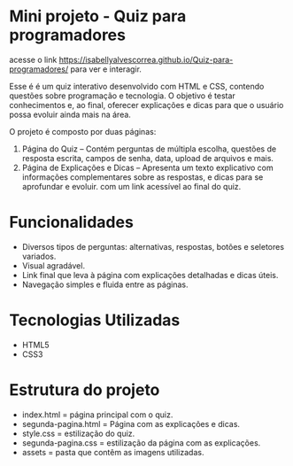 # Mini projeto - Quiz para programadores
acesse o link https://isabellyalvescorrea.github.io/Quiz-para-programadores/ para ver e interagir.

Esse é é um quiz interativo desenvolvido com HTML e CSS, contendo questões
sobre programação e tecnologia. O objetivo é testar conhecimentos e, ao final, 
oferecer explicações e dicas para que o usuário possa evoluir ainda mais na área.

O projeto é composto por duas páginas:

1. Página do Quiz – Contém perguntas de múltipla escolha, questões de resposta escrita,
campos de senha, data, upload de arquivos e mais.
2. Página de Explicações e Dicas – Apresenta um texto explicativo com informações
complementares sobre as respostas, e dicas para se aprofundar e evoluir.
com um link acessível ao final do quiz.

# Funcionalidades

- Diversos tipos de perguntas: alternativas, respostas, botões e seletores variados.
- Visual agradável.
- Link final que leva à página com explicações detalhadas e dicas úteis.
- Navegação simples e fluida entre as páginas.

# Tecnologias Utilizadas

- HTML5
- CSS3

# Estrutura do projeto

- index.html = página principal com o quiz.
- segunda-pagina.html = Página com as explicações e dicas.
- style.css = estilização do quiz.
- segunda-pagina.css = estilização da página com as explicações.
- assets = pasta que contêm as imagens utilizadas.
